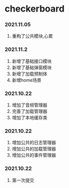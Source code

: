 # checkerboard
### 2021.11.05
1. 重构了公共模块,心累

### 2021.11.2
1. 新增了基础接口模块
2. 新增了基础弹窗模块
3. 新增了加载预制体
4. 新增home场景

### 2021.10.22

1. 增加了音频管理器
2. 完善了加载管理器
3. 增加了本地缓存类

### 2021.10.22

1. 增加公共的日志管理器
2. 增加公共的加载管理器
3. 增加公共的事件管理器

### 2021.10.22

1. 第一次提交
